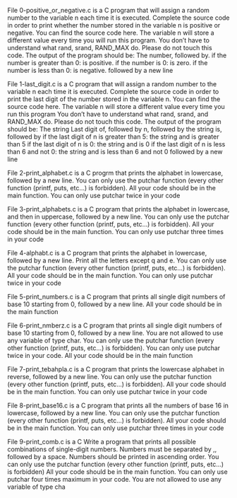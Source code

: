File 0-positive_or_negative.c is a C program that will assign a random number to the variable n each time it is executed. Complete the source code in order to print whether the number stored in the variable n is positive or negative. You can find the source code here. The variable n will store a different value every time you will run this program. You don’t have to understand what rand, srand, RAND_MAX do. Please do not touch this code. The output of the program should be: The number, followed by. if the number is greater than 0: is positive. if the number is 0: is zero. if the number is less than 0: is negative. followed by a new line

File 1-last_digit.c is a C program that will assign a random number to the variable n each time it is executed. Complete the source code in order to print the last digit of the number stored in the variable n. You can find the source code here. The variable n will store a different value every time you run this program
You don’t have to understand what rand, srand, and RAND_MAX do. Please do not touch this code. The output of the program should be: The string Last digit of, followed by n, followed by the string is, followed by if the last digit of n is greater than 5: the string and is greater than 5 if the last digit of n is 0: the string and is 0 if the last digit of n is less than 6 and not 0: the string and is less than 6 and not 0 followed by a new line

File 2-print_alphabet.c is a C progrm that prints the alphabet in lowercase, followed by a new line. You can only use the putchar function (every other function (printf, puts, etc…) is forbidden). All your code should be in the main function. You can only use putchar twice in your code

File 3-print_alphabets.c is a C program that prints the alphabet in lowercase, and then in uppercase, followed by a new line. You can only use the putchar function (every other function (printf, puts, etc…) is forbidden). All your code should be in the main function. You can only use putchar three times in your code

File 4-alphabt.c is a C program that prints the alphabet in lowercase, followed by a new line. Print all the letters except q and e. You can only use the putchar function (every other function (printf, puts, etc…) is forbidden). All your code should be in the main function. You can only use putchar twice in your code

File 5-print_numbers.c is a C program that prints all single digit numbers of base 10 starting from 0, followed by a new line. All your code should be in the main function

File 6-print_nmberz.c is a C program that prints all single digit numbers of base 10 starting from 0, followed by a new line. You are not allowed to use any variable of type char. You can only use the putchar function (every other function (printf, puts, etc…) is forbidden). You can only use putchar twice in your code. All your code should be in the main function

File 7-print_tebahpla.c is a C program that prints the lowercase alphabet in reverse, followed by a new line. You can only use the putchar function (every other function (printf, puts, etc…) is forbidden). All your code should be in the main function. You can only use putchar twice in your code

File 8-print_base16.c is a C program that prints all the numbers of base 16 in lowercase, followed by a new line. You can only use the putchar function (every other function (printf, puts, etc…) is forbidden). All your code should be in the main function. You can only use putchar three times in your code

File 9-print_comb.c is a C Write a program that prints all possible combinations of single-digit numbers. Numbers must be separated by ,, followed by a space. Numbers should be printed in ascending order. You can only use the putchar function (every other function (printf, puts, etc…) is forbidden)
All your code should be in the main function. You can only use putchar four times maximum in your code. You are not allowed to use any variable of type cha 
